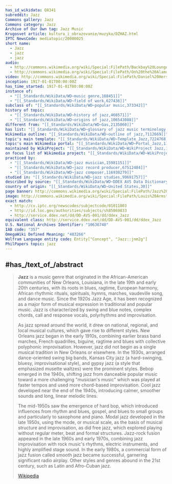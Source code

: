 ```yaml
---
has_id_wikidata: Q8341
subreddit: Jazz
Commons gallery: Jazz
Commons category: Jazz
Archive of Our Own tag: Jazz Music
Krugosvet article: kultura_i_obrazovanie/muzyka/DZHAZ.html
IPTC NewsCode: mediatopic/20000025
short name:
  - Jazz
  - jazz
  - jazz
audio:
  - http://commons.wikimedia.org/wiki/Special:FilePath/Backbay%20Lounge%20%28ISRC%20USUAN1700068%29.mp3
  - http://commons.wikimedia.org/wiki/Special:FilePath/On%20the%20Alamo%20%281922%2C%20Benson%20Orchestra%20of%20Chicago%29.mp3
video: http://commons.wikimedia.org/wiki/Special:FilePath/Daniel%20Herskedal%20%E2%80%93%20Time%20of%20Water%20%E2%80%93%E2%80%93%20Nature%20cinematography%20of%20Svahken%20Sijte%20%28Svahken%20reindeer%20district%29%2C%20Femunden%20National%20Park%2C%20Norway.webm
inception: 1917-01-01T00:00:00Z 
has_time_started: 1917-01-01T00:00:00Z 
instance of:
  - "[[_Standards/WikiData/WD~music genre,188451]]"
  - "[[_Standards/WikiData/WD~field of work,627436]]"
subclass of: "[[_Standards/WikiData/WD~popular music,373342]]"
history of topic:
  - "[[_Standards/WikiData/WD~history of jazz,466571]]"
  - "[[_Standards/WikiData/WD~origins of jazz,106543088]]"
different from: "[[_Standards/WikiData/WD~Gas,2135060]]"
has list: "[[_Standards/WikiData/WD~glossary of jazz music terminology,3518460]]"
Wikimedia outline: "[[_Standards/WikiData/WD~outline of jazz,7112669]]"
topic's main template: "[[_Standards/WikiData/WD~Template_Jazz,7224768]]"
topic's main Wikimedia portal: "[[_Standards/WikiData/WD~Portal_Jazz,11032929]]"
maintained by WikiProject: "[[_Standards/WikiData/WD~WikiProject Jazz,13417658]]"
on focus list of Wikimedia project: "[[_Standards/WikiData/WD~WikiProject African diaspora,15304953]]"
practiced by:
  - "[[_Standards/WikiData/WD~jazz musician,15981151]]"
  - "[[_Standards/WikiData/WD~jazz record producer,67512484]]"
  - "[[_Standards/WikiData/WD~jazz composer,116938279]]"
studied in: "[[_Standards/WikiData/WD~jazz studies,99691757]]"
described by source: "[[_Standards/WikiData/WD~DDEX AVS Data Dictionary Version 1,106615149]]"
country of origin: "[[_Standards/WikiData/WD~United States,30]]"
page banner: http://commons.wikimedia.org/wiki/Special:FilePath/Jazz%20Track%20banner.jpg
image: http://commons.wikimedia.org/wiki/Special:FilePath/Louis%20Armstrong%20restored.jpg
exact match:
  - http://cv.iptc.org/newscodes/subjectcode/01011003
  - http://id.loc.gov/authorities/subjects/sh85069833
  - http://service.ddex.net/dd/DD-AVS-001/dd/ddex_Jazz
equivalent class: http://service.ddex.net/dd/DD-AVS-001/dd/ddex_Jazz
U.S. National Archives Identifier: "10636748"
IAB code: "357"
OmegaWiki Defined Meaning: "403266"
Wolfram Language entity code: Entity["Concept", "Jazz::jnm2g"]
PhilPapers topic: jazz
---
```



## #has_/text_of_/abstract 

> **Jazz** is a music genre that originated in the African-American communities of New Orleans, Louisiana, in the late 19th and early 20th centuries, with its roots in blues, ragtime, European harmony, African rhythmic rituals, spirituals, hymns, marches, vaudeville song, and dance music. Since the 1920s Jazz Age, it has been recognized as a major form of musical expression in traditional and popular music. Jazz is characterized by swing and blue notes, complex chords, call and response vocals, polyrhythms and improvisation.
>
> As jazz spread around the world, it drew on national, regional, and local musical cultures, which gave rise to different styles. New Orleans jazz began in the early 1910s, combining earlier brass band marches, French quadrilles, biguine, ragtime and blues with collective polyphonic improvisation. However, jazz did not begin as a single musical tradition in New Orleans or elsewhere. In the 1930s, arranged dance-oriented swing big bands, Kansas City jazz (a hard-swinging, bluesy, improvisational style), and gypsy jazz (a style that emphasized musette waltzes) were the prominent styles. Bebop emerged in the 1940s, shifting jazz from danceable popular music toward a more challenging "musician's music" which was played at faster tempos and used more chord-based improvisation. Cool jazz developed near the end of the 1940s, introducing calmer, smoother sounds and long, linear melodic lines.
>
> The mid-1950s saw the emergence of hard bop, which introduced influences from rhythm and blues, gospel, and blues to small groups and particularly to saxophone and piano. Modal jazz developed in the late 1950s, using the mode, or musical scale, as the basis of musical structure and improvisation, as did free jazz, which explored playing without regular meter, beat and formal structures. Jazz-rock fusion appeared in the late 1960s and early 1970s, combining jazz improvisation with rock music's rhythms, electric instruments, and highly amplified stage sound. In the early 1980s, a commercial form of jazz fusion called smooth jazz became successful, garnering significant radio airplay. Other styles and genres abound in the 21st century, such as Latin and Afro-Cuban jazz.
>
> [Wikipedia](https://en.wikipedia.org/wiki/Jazz) 

